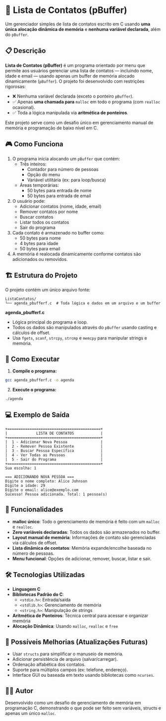 # **📒 Lista de Contatos (pBuffer)**
Um gerenciador simples de lista de contatos escrito em C usando **uma única alocação dinâmica de memória** e **nenhuma variável declarada**, além do `pBuffer`.

## **📋 Descrição**
**Lista de Contatos (pBuffer)** é um programa orientado por menu que permite aos usuários gerenciar uma lista de contatos — incluindo nome, idade e email — usando apenas um buffer de memória alocado dinamicamente (`pBuffer`). O projeto foi desenvolvido com restrições rigorosas:
* ❌ Nenhuma variável declarada (exceto o ponteiro `pBuffer`).
* ✅ Apenas **uma chamada para** `malloc` em todo o programa (com `realloc` ocasional).
* ✅ Toda a lógica manipulada via **aritmética de ponteiros**.

Este projeto serve como um desafio único em gerenciamento manual de memória e programação de baixo nível em C.

## **🎮 Como Funciona**
1. O programa inicia alocando um `pBuffer` que contém:
   * Três inteiros:
      * Contador para número de pessoas
      * Opção do menu
      * Variável utilitária (ex: para loop/busca)
   * Áreas temporárias:
      * 50 bytes para entrada de nome
      * 50 bytes para entrada de email
2. O usuário pode:
   * Adicionar contatos (nome, idade, email)
   * Remover contatos por nome
   * Buscar contatos
   * Listar todos os contatos
   * Sair do programa
3. Cada contato é armazenado no buffer como:
   * 50 bytes para nome
   * 4 bytes para idade
   * 50 bytes para email
4. A memória é realocada dinamicamente conforme contatos são adicionados ou removidos.

## **🏗️ Estrutura do Projeto**
O projeto contém um único arquivo fonte:

```
ListaContatos/
└── agenda_pbufferf.c  # Toda lógica e dados em um arquivo e um buffer
```

**agenda_pbufferf.c**
* Lógica principal do programa e loop.
* Todos os dados são manipulados através do `pBuffer` usando casting e cálculos de offset.
* Usa `fgets`, `scanf`, `strcpy`, `strcmp` e `memcpy` para manipular strings e memória.

## **🚀 Como Executar**
1. **Compile o programa:**

```bash
gcc agenda_pbufferf.c -o agenda
```

2. **Execute o programa:**

```bash
./agenda
```

## **💻 Exemplo de Saída**

```
+==========================================+
|             LISTA DE CONTATOS            |
+==========================================+
|  1 - Adicionar Nova Pessoa               |
|  2 - Remover Pessoa Existente            |
|  3 - Buscar Pessoa Específica            |
|  4 - Ver Todas as Pessoas                |
|  5 - Sair do Programa                    |
+==========================================+
Sua escolha: 1

=== ADICIONANDO NOVA PESSOA ===
Digite o nome completo: Alice Johnson
Digite a idade: 29
Digite o email: alice@exemplo.com
Sucesso! Pessoa adicionada. Total: 1 pessoa(s)
```

## **🎲 Funcionalidades**
* **malloc único**: Todo o gerenciamento de memória é feito com um `malloc` e `realloc`.
* **Zero variáveis declaradas**: Todos os dados são armazenados no buffer.
* **Layout manual de memória**: Informações de contato são gerenciadas via cálculos de offset.
* **Lista dinâmica de contatos**: Memória expande/encolhe baseada no número de pessoas.
* **Menu funcional**: Opções de adicionar, remover, buscar, listar e sair.

## **🛠️ Tecnologias Utilizadas**
* **Linguagem C**
* **Bibliotecas Padrão do C**:
   * `<stdio.h>`: Entrada/saída
   * `<stdlib.h>`: Gerenciamento de memória
   * `<string.h>`: Manipulação de strings
* **Aritmética de Ponteiros**: Técnica central para acessar e organizar memória
* **Alocação Dinâmica**: Usando `malloc`, `realloc` e `free`

## **📝 Possíveis Melhorias (Atualizações Futuras)**
* Usar `structs` para simplificar o manuseio de memória.
* Adicionar persistência de arquivo (salvar/carregar).
* Ordenação alfabética dos contatos.
* Suporte para múltiplos campos (ex: telefone, endereço).
* Interface GUI ou baseada em texto usando bibliotecas como `ncurses`.

## **👩‍💻 Autor**
Desenvolvido como um desafio de gerenciamento de memória em programação C, demonstrando o que pode ser feito sem variáveis, structs e apenas um único `malloc`.
